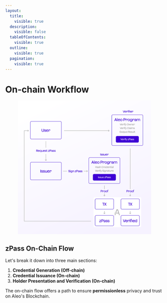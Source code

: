 ```yaml
---
layout:
  title:
    visible: true
  description:
    visible: false
  tableOfContents:
    visible: true
  outline:
    visible: true
  pagination:
    visible: true
---
```


# On-chain Workflow

<figure><img src="../.gitbook/assets/Chart2.png" alt="" width="563"><figcaption></figcaption></figure>

## zPass **On-Chain Flow**

Let's break it down into three main sections:

1. **Credential Generation (Off-chain)**
2. **Credential Issuance (On-chain)**
3. **Holder Presentation and Verification (On-chain)**

The on-chain flow offers a path to ensure **permissionless** privacy and trust on Aleo's Blockchain.
